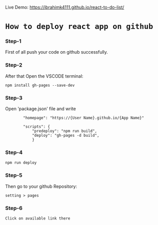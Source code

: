 
Live Demo: https://ibrahimk4111.github.io/react-to-do-list/
# `How to deploy react app on github`

### Step-1

First of all push your code on github successfully.

### Step-2
After that Open the VSCODE terminal:

`npm install gh-pages --save-dev`

### Step-3

Open 'package.json' file and write

            "homepage": "https://{User Name}.github.io/{App Name}"
            
            "scripts": {
                "predeploy": "npm run build",
                "deploy": "gh-pages -d build",
                }
            
### Step-4

`npm run deploy`

### Step-5

Then go to your github Repository:

`setting > pages`

### Step-6

`Click on available link there`
